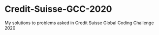 # Credit-Suisse-GCC-2020
My solutions to problems asked in Credit Suisse Global Coding Challenge 2020
